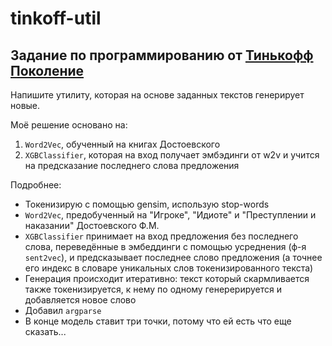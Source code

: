 # tinkoff-util

## Задание по программированию от [Тинькофф Поколение](https://fintech.tinkoff.ru/school/generation/)
Напишите утилиту, которая на основе заданных текстов генерирует новые. 

Моё решение основано на:

1. ```Word2Vec```, обученный на книгах Достоевского
2. ```XGBClassifier```, которая на вход получает эмбэдинги от w2v и учится на предсказание последнего слова предложения

Подробнее:
- Токенизирую с помощью gensim, использую stop-words
- ```Word2Vec```, предобученный на "Игроке", "Идиоте" и "Преступлении и наказании" Достоевского Ф.М.
- ```XGBClassifier``` принимает на вход предложения без последнего слова, переведённые в эмбеддинги с помощью усреднения (ф-я ```sent2vec```), и предсказывает последнее слово предложения (а точнее его индекс в словаре уникальных слов токенизированного текста)
- Генерация происходит итеративно: текст который скармливается также токенизируется, к нему по одному генерерируется и добавляется новое слово
- Добавил ```argparse```
- В конце модель ставит три точки, потому что ей есть что еще сказать...
